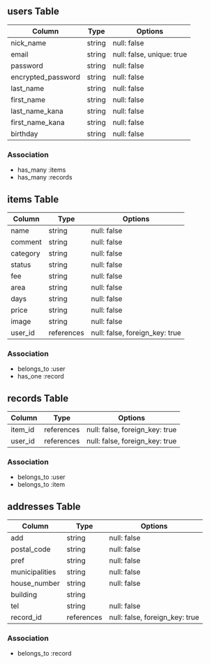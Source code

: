 ## users Table

|Column             |Type    |Options                     |
|-------------------|--------|----------------------------|
|nick_name          |string  |null: false                 |
|email              |string  |null: false, unique: true   |
|password           |string  |null: false                 |
|encrypted_password |string  |null: false                 |
|last_name          |string  |null: false                 |
|first_name         |string  |null: false                 |
|last_name_kana     |string  |null: false                 |
|first_name_kana    |string  |null: false                 |
|birthday           |string  |null: false                 |

### Association
- has_many :items
- has_many :records


## items Table

|Column             |Type        |Options                           |
|-------------------|------------|----------------------------------|
|name               |string      |null: false                       |
|comment            |string      |null: false                       |
|category           |string      |null: false                       |
|status             |string      |null: false                       |
|fee                |string      |null: false                       |
|area               |string      |null: false                       |
|days               |string      |null: false                       |
|price              |string      |null: false                       |
|image              |string      |null: false                       |
|user_id            |references  |null: false, foreign_key: true    |

### Association
- belongs_to :user
- has_one :record


## records Table

|Column             |Type        |Options                           |
|-------------------|------------|----------------------------------|
|item_id            |references  |null: false, foreign_key: true    |
|user_id            |references  |null: false, foreign_key: true    |

### Association
- belongs_to :user
- belongs_to :item


## addresses Table

|Column             |Type        |Options                           |
|-------------------|------------|----------------------------------|
|add                |string      |null: false                       |
|postal_code        |string      |null: false                       |
|pref               |string      |null: false                       |
|municipalities     |string      |null: false                       |
|house_number       |string      |null: false                       |
|building           |string      |                                  |
|tel                |string      |null: false                       |
|record_id          |references  |null: false, foreign_key: true    |

### Association
- belongs_to :record